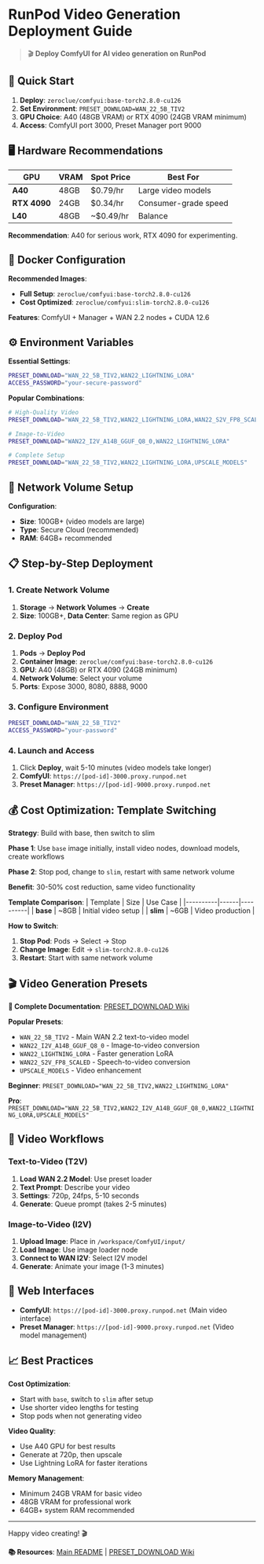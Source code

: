 # RunPod Video Generation Deployment Guide

> 🎬 **Deploy ComfyUI for AI video generation on RunPod**

## 🚀 Quick Start

1. **Deploy**: `zeroclue/comfyui:base-torch2.8.0-cu126`
2. **Set Environment**: `PRESET_DOWNLOAD=WAN_22_5B_TIV2`
3. **GPU Choice**: A40 (48GB VRAM) or RTX 4090 (24GB VRAM minimum)
4. **Access**: ComfyUI port 3000, Preset Manager port 9000

## 🖥️ Hardware Recommendations

| GPU | VRAM | Spot Price | Best For |
|-----|------|------------|-----------|
| **A40** | 48GB | $0.79/hr | Large video models |
| **RTX 4090** | 24GB | $0.34/hr | Consumer-grade speed |
| **L40** | 48GB | ~$0.49/hr | Balance |

**Recommendation**: A40 for serious work, RTX 4090 for experimenting.

## 🐳 Docker Configuration

**Recommended Images**:
- **Full Setup**: `zeroclue/comfyui:base-torch2.8.0-cu126`
- **Cost Optimized**: `zeroclue/comfyui:slim-torch2.8.0-cu126`

**Features**: ComfyUI + Manager + WAN 2.2 nodes + CUDA 12.6

## ⚙️ Environment Variables

**Essential Settings**:
```bash
PRESET_DOWNLOAD="WAN_22_5B_TIV2,WAN22_LIGHTNING_LORA"
ACCESS_PASSWORD="your-secure-password"
```

**Popular Combinations**:
```bash
# High-Quality Video
PRESET_DOWNLOAD="WAN_22_5B_TIV2,WAN22_LIGHTNING_LORA,WAN22_S2V_FP8_SCALED"

# Image-to-Video
PRESET_DOWNLOAD="WAN22_I2V_A14B_GGUF_Q8_0,WAN22_LIGHTNING_LORA"

# Complete Setup
PRESET_DOWNLOAD="WAN_22_5B_TIV2,WAN22_LIGHTNING_LORA,UPSCALE_MODELS"
```

## 💾 Network Volume Setup

**Configuration**:
- **Size**: 100GB+ (video models are large)
- **Type**: Secure Cloud (recommended)
- **RAM**: 64GB+ recommended

## 📋 Step-by-Step Deployment

### 1. Create Network Volume
1. **Storage** → **Network Volumes** → **Create**
2. **Size**: 100GB+, **Data Center**: Same region as GPU

### 2. Deploy Pod
1. **Pods** → **Deploy Pod**
2. **Container Image**: `zeroclue/comfyui:base-torch2.8.0-cu126`
3. **GPU**: A40 (48GB) or RTX 4090 (24GB minimum)
4. **Network Volume**: Select your volume
5. **Ports**: Expose 3000, 8080, 8888, 9000

### 3. Configure Environment
```bash
PRESET_DOWNLOAD="WAN_22_5B_TIV2"
ACCESS_PASSWORD="your-password"
```

### 4. Launch and Access
1. Click **Deploy**, wait 5-10 minutes (video models take longer)
2. **ComfyUI**: `https://[pod-id]-3000.proxy.runpod.net`
3. **Preset Manager**: `https://[pod-id]-9000.proxy.runpod.net`

## 💰 Cost Optimization: Template Switching

**Strategy**: Build with base, then switch to slim

**Phase 1**: Use `base` image initially, install video nodes, download models, create workflows

**Phase 2**: Stop pod, change to `slim`, restart with same network volume

**Benefit**: 30-50% cost reduction, same video functionality

**Template Comparison**:
| Template | Size | Use Case |
|----------|------|----------|
| **base** | ~8GB | Initial video setup |
| **slim** | ~6GB | Video production |

**How to Switch**:
1. **Stop Pod**: Pods → Select → Stop
2. **Change Image**: Edit → `slim-torch2.8.0-cu126`
3. **Restart**: Start with same network volume

## 🎬 Video Generation Presets

**📖 Complete Documentation**: [PRESET_DOWNLOAD Wiki](https://github.com/ZeroClue/ComfyUI-Docker/wiki/PRESET_DOWNLOAD)

**Popular Presets**:
- `WAN_22_5B_TIV2` - Main WAN 2.2 text-to-video model
- `WAN22_I2V_A14B_GGUF_Q8_0` - Image-to-video conversion
- `WAN22_LIGHTNING_LORA` - Faster generation LoRA
- `WAN22_S2V_FP8_SCALED` - Speech-to-video conversion
- `UPSCALE_MODELS` - Video enhancement

**Beginner**: `PRESET_DOWNLOAD="WAN_22_5B_TIV2,WAN22_LIGHTNING_LORA"`

**Pro**: `PRESET_DOWNLOAD="WAN_22_5B_TIV2,WAN22_I2V_A14B_GGUF_Q8_0,WAN22_LIGHTNING_LORA,UPSCALE_MODELS"`

## 🎥 Video Workflows

### Text-to-Video (T2V)
1. **Load WAN 2.2 Model**: Use preset loader
2. **Text Prompt**: Describe your video
3. **Settings**: 720p, 24fps, 5-10 seconds
4. **Generate**: Queue prompt (takes 2-5 minutes)

### Image-to-Video (I2V)
1. **Upload Image**: Place in `/workspace/ComfyUI/input/`
2. **Load Image**: Use image loader node
3. **Connect to WAN I2V**: Select I2V model
4. **Generate**: Animate your image (1-3 minutes)

## 🔌 Web Interfaces

- **ComfyUI**: `https://[pod-id]-3000.proxy.runpod.net` (Main video interface)
- **Preset Manager**: `https://[pod-id]-9000.proxy.runpod.net` (Video model management)

## 📈 Best Practices

**Cost Optimization**:
- Start with `base`, switch to `slim` after setup
- Use shorter video lengths for testing
- Stop pods when not generating video

**Video Quality**:
- Use A40 GPU for best results
- Generate at 720p, then upscale
- Use Lightning LoRA for faster iterations

**Memory Management**:
- Minimum 24GB VRAM for basic video
- 48GB VRAM for professional work
- 64GB+ system RAM recommended

---

Happy video creating! 🎬

**📚 Resources**: [Main README](README.md) | [PRESET_DOWNLOAD Wiki](https://github.com/ZeroClue/ComfyUI-Docker/wiki/PRESET_DOWNLOAD)